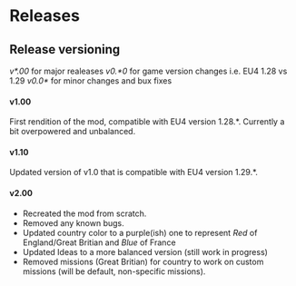 # Releases

## Release versioning
_v\*.00_ for major realeases
_v0.\*0_ for game version changes i.e. EU4 1.28 vs 1.29
_v0.0\*_ for minor changes and bux fixes

#### v1.00
First rendition of the mod, compatible with EU4 version 1.28.*. Currently a bit overpowered and unbalanced.

#### v1.10
Updated version of v1.0 that is compatible with EU4 version 1.29.*.

#### v2.00
- Recreated the mod from scratch.
- Removed any known bugs.
- Updated country color to a purple(ish) one to represent *Red* of England/Great Britian and *Blue* of France
- Updated Ideas to a more balanced version (still work in progress)
- Removed missions (Great Britian) for country to work on custom missions (will be default, non-specific missions).